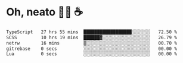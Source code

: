 # Oh, neato 🧑‍💻 ☕

<!--START_SECTION:waka-->

```txt
TypeScript   27 hrs 55 mins  ██████████████████░░░░░░░   72.50 %
SCSS         10 hrs 19 mins  ██████▓░░░░░░░░░░░░░░░░░░   26.79 %
netrw        16 mins         ▒░░░░░░░░░░░░░░░░░░░░░░░░   00.70 %
gitrebase    0 secs          ░░░░░░░░░░░░░░░░░░░░░░░░░   00.00 %
Lua          0 secs          ░░░░░░░░░░░░░░░░░░░░░░░░░   00.00 %
```

<!--END_SECTION:waka-->
